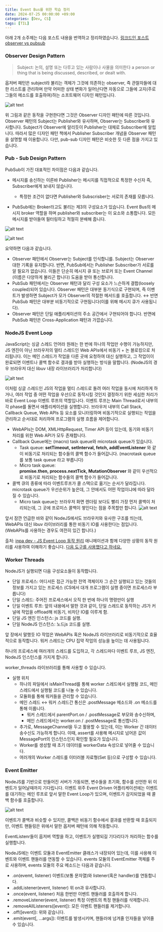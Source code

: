 ```yaml
---
title: Event Bus를 위한 학습 정리
date: 2024-07-25 00:00:00 +09:00
categories: [Dev, CS]
tags: [TIL]
---
```


아래 2개 소주제는 다음 포스트 내용을 번역하고 정리하였습니다. [링크드인 포스트 observer vs pubsub](https://www.linkedin.com/pulse/observer-vs-pub-sub-pattern-ahmed-shamim-hassan-s0yrc/)

### Observer Design Pattern

> Subject: 논의, 설명 또는 다루고 있는 사람이나 사물을 의미한다 a person or thing that is being discussed, described, or dealt with.

옵저버 패턴은 subject라 불리는 객체가 그것에 의존하는 observer, 즉 관찰자들에 대한 리스트를 관리하며 만약 어떠한 상태 변화가 일어난다면 자동으로 그들에 고지(주로 그들의 메소드를 호출하여)하는 소프트웨어 디자인 패턴입니다.

![alt text](image-2.png)

위 그림과 같은 동작을 구현한다면 그것은 Observer 디자인 패턴에 따른 것입니다. Observer 패턴의 Subject는 Publisher와 유사하며, Observer는 Subscriber와 유사합니다. Subject가 Observer에 알리듯이 Publisher는 대체로 Subscriber에 알립니다. 따라서 많은 디자인 패턴 책에서 Publisher Subscriber 개념을 Observer 패턴을 설명할 때 이용합니다. 다만, pub-sub 디자인 패턴은 비슷한 듯 다른 점을 가지고 있습니다.

### Pub - Sub Design Pattern

PubSub이 가진 대표적인 차이점은 다음과 같습니다.

- 메시지를 송신하는 이른바 Publisher는 메시지를 직접적으로 특정한 수신자 즉, Subscriber에게 보내지 않습니다.

  - 특정한 조건이 없다면 Publisher와 Subscrisber는 서로의 존재를 모릅니다.

- PubSub에는 Broker라고도 불리는 제3의 구성요소가 있습니다. Event Bus의 메시지 broker 역할을 하며 publisher와 subscriber는 이 요소와 소통합니다. 모든 메시지를 받아들여 필터링하고 적절히 분배해 줍니다.

![alt text](image-3.png)

![alt text](image-4.png)

요약하면 다음과 같습니다.

- Observer 패턴에서 Observer는 Subject를 인식합니를. Subject는 Observer 대한 기록을 유지합니다. 반면, PubSub에서는 Publisher Subscriber가 서로를 알 필요가 없습니다. 이들은 단순히 메시지 큐 또는 브로커 또는 Event Channel (이름은 다양하게 불리곤 합니다) 도움을 받아 통신합니다.
- PubSub 패턴에서는 Observer 패턴과 달리 구성 요소가 느슨하게 결합(loosely coupled)되어 있습니다. Observer 패턴은 대부분 동기식으로 구현되며, 즉 이벤트가 발생하면 Subject가 모가 Observer의 적절한 메서드를 호출합니다. &harr; 반면 PubSub 패턴은 대부분 비동기적으로 구현됩니다(이를 위해 메시지 큐가 사용됩니다).
- Observer 패턴은 단일 애플리케이션의 주소 공간에서 구현되어야 합니다. 반면에 PubSub 패턴은 Cross-Application 패턴과 가깝습니다.

### NodeJS Event Loop

JavaScript는 싱글 스레드 언어라 원래는 한 번에 하나의 작업만 수행이 가능하지만, JS 엔진이 아닌 브라우저의 멀티 스레드인 Web APIs에서 비동기 + 논 블로킹으로 처리됩니다. 이는 메인 스레드가 작업을 다른 곳에 요청하여 대신 실행하고, 그 작업이이 완료되면 이벤트나 콜백 함수로 결과를 받아 실행하는 방식을 말합니다. (NodeJS의 경우 브라우저 대신 libuv 내장 라이브러리가 처리합니다)

![alt text](<Screenshot 2024-07-29 at 12.48.37 AM.png>)

이처럼 싱글 스레드인 JS의 작업을 멀티 스레드로 돌려 여러 작업을 동시에 처리하게 하거나, 여러 작업 중 어떤 작업을 우선으로 동작시킬 것인지 결정하기 위한 세심한 처리가 바로 Event Loop 이벤트 루프의 역할입나다. 이벤트 루프는 Main Thread로서 내부의 각 phase를 돌면서 애플리케이션을 실행합니다. 브라우저 내부의 Call Stack, Callback Queue, Web APIs 등 요소를 모니터링하며 비동기적으로 실행되는 작업을 관리하고 순서대로 처리하여 프로그램의 실행 흐름을 제어합니다.

- WebAPIs는 DOM, XMLHttpRequest, Timer API 등이 있는데, 동기와 비동기 처리를 위한 Web API가 모두 존재합니다.
- Callback Queue에는 (macro) task queue와 microtask queue가 있습니다.
  - Task queue: **setTimeout, setInterval, fetch, addEventListener** 와 같이 비동기로 처리되는 함수들의 콜백 함수가 들어갑니다. (macrotask queue를 보통 task queue 라고 부릅니다)
  - Micro task queue: **promise.then, process.nextTick, MutationObserver** 와 같이 우선적으로 비동기로 처리되는 함수들의 콜백 함수가 들어갑니다.
- 콜백 큐의 종류에 따라 이벤트루프가 콜 스택으로 옮기는 순서가 달라집니다. microtask queue가 우선순위가 높은데, 그 안에서도 어떤 작업이냐에 따라 달라질 수 있습니다.
  - Micro task queue는 브라우저 화면 렌더링 보다도 빨리 가장 먼저 콜백이 처리되는데, 그 곳에 프로미스 콜백이 쌓인다는 점을 주목할만 합니다.
    ![alt text](<Screenshot 2024-07-29 at 12.57.58 AM.png>)

앞서 잠깐 언급한 바와 같이 NodeJS에서도 브라우저와 유사한 구조를 띄는데, WebAPIs 대신 libuv 라이브러리를 통한 비동기 IO를 사용한다는 점입니다. (WebAPIs를 사용하는 경우도 여전히 있긴 합니다.)

출처: [inpa dev - JS Event Loop 동작 원리](https://inpa.tistory.com/entry/%F0%9F%94%84-%EC%9E%90%EB%B0%94%EC%8A%A4%ED%81%AC%EB%A6%BD%ED%8A%B8-%EC%9D%B4%EB%B2%A4%ED%8A%B8-%EB%A3%A8%ED%94%84-%EA%B5%AC%EC%A1%B0-%EB%8F%99%EC%9E%91-%EC%9B%90%EB%A6%AC) 애니메이션과 함께 다양한 상황의 동작 원리를 사용하여 이해하기 좋습니다. [다음 도구를 사용했다고 하네요.](http://latentflip.com/loupe/?code=JC5vbignYnV0dG9uJywgJ2NsaWNrJywgZnVuY3Rpb24gb25DbGljaygpIHsKICAgIHNldFRpbWVvdXQoZnVuY3Rpb24gdGltZXIoKSB7CiAgICAgICAgY29uc29sZS5sb2coJ1lvdSBjbGlja2VkIHRoZSBidXR0b24hJyk7ICAgIAogICAgfSwgMjAwMCk7Cn0pOwoKY29uc29sZS5sb2coIkhpISIpOwoKc2V0VGltZW91dChmdW5jdGlvbiB0aW1lb3V0KCkgewogICAgY29uc29sZS5sb2coIkNsaWNrIHRoZSBidXR0b24hIik7Cn0sIDUwMDApOwoKY29uc29sZS5sb2coIldlbGNvbWUgdG8gbG91cGUuIik7%21%21%21PGJ1dHRvbj5DbGljayBtZSE8L2J1dHRvbj4%3D)

### Worker Threads

NodeJS가 실행되면 다음 구성요소들이 동작합니다.

- 단일 프로세스: 어디서든 접근 가능한 전역 객체이자 그 순간 실행되고 있는 것들의 정보를 가지고 있는 프로세스 (CS에서 대개 프로그램이 실행 중이면 프로세스라 부릅니다)
- 단일 스레드: 주어진 프로세스에서 오직 한 번에 하나의 명령만이 실행
- 단일 이벤트 루프: 앞의 내용에서 말한 것과 같이, 단일 스레드로 동작하는 JS가 커널에 작업을 offload해 비동기, 비차단 IO를 이루게 함.
- 단일 JS 엔진 인스턴스: js 코드를 실행.
- 단일 NodeJS 인스턴스: 노드js 코드를 실행.

앞 장에서 말했듯 IO 작업은 WebAPIs 혹은 NodeJS 라이브러리로 비동기적으로 효율적으로 동작합니다. 워커 스레드는 CPU 집약 작업의 성능을 높이는 데 사용됩니다.

하나의 프로세스에 여러개의 스레드를 도입하고, 각 스레드마다 이벤트 루프, JS 엔진, NodeJS 인스턴스를 가지게 합니다.

worker_threads 라이브러리를 통해 사용할 수 있습니다.

- 실행 위치
  - 하나의 파일에서 isMainThread를 통해 worker 스레드에서 실행될 코드, 메인 스레드에서 실행될 코드를 나눌 수 있습니다.
  - 모듈화를 통해 워커들을 관리할 수 있습니다.
  - 메인 스레드 &harr; 워커 스레드간 통신은 .postMessage 메소드와 .on 메소드를 통해 이룹니다.
    - 워커 스레드에서 parentPort.on / .postMessage로 부모와 송수신하며,
    - 메인 스레드에서는 worker.on / .postMessage로 통신합니다.
  - 추가로, MessageChannel을 두고 활용할 수 있는데, 이는 Worker 간 데이터 송수신도 가능하게 합니다.
    이때, assert를 사용해 메시지로 넘어온 값이 MessagePort의 인스턴스인지 확인할 필요가 있습니다.
  - Worker를 생성할 때 초기 데이터를 workerData 속성으로 넣어줄 수 있습니다.
  - 여러개의 Worker 스레드를 이터러블 자료형(Set 등)으로 구성할 수 있습니다.

### Event Emitter

NodeJS를 기반으로 만들어진 서버가 가동되면, 변수들을 초기화, 함수를 선언한 뒤 이벤트가 일어날때까지 기다립니다. 이벤트 위주 Event Driven 어플리케이션에는 이벤트를 대기하는 메인 루프로 앞서 말한 Event Loop가 있으며, 이벤트가 감지되었을 때 콜백 함수를 호출합니다.

![alt text](image-5.png)

이벤트가 콜백과 비슷할 수 있지만, 콜백은 비동기 함수에서 결과를 반환할 때 호출되지만, 이벤트 핸들링은 위에서 말한 옵저버 패턴에 의해 작동합니다.

EventListenr들이 옵저버 역할을 하고, 이벤트가 실행되길 기다리다가 처리하는 함수를 실행합니다.

NodeJS에는 이벤트 모듈과 EventEmitter 클래스가 내장되어 있는데, 이를 사용해 이벤트와 이벤트 핸들러를 연동할 수 있습니다. events 모듈의 EventEmitter 객체를 주로 사용하며, events 모듈의 주요 메소드는 다음과 같습니다.

- .on(evemt, listener) 이벤트(보통 문자열)와 listener(혹은 handler)를 연동합니다.
- .addListener(event, listener) 위 on과 유사합니다.
- .once(event, listener) 처음 한번만 이벤트 핸들러를 호출하게 합니다.
- .removeListener(event, listener) 특정 이벤트의 특정 핸들러를 삭제합니다.
- .removeAllListeners([event]): 모든 이벤트 핸들러를 제거합니다.
- .off([event]): 위와 같습니다.
- .emit(event[, ...args]): 이벤트를 발생시키며, 핸들러에 넘겨줄 인자들을 넣어줄 수 있습니다.
